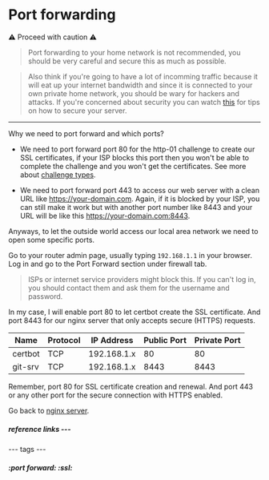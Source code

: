 # Port forwarding

⚠️ Proceed with caution ⚠️
> Port forwarding to your home network is not recommended, you should be very careful and secure this as much as possible.

> Also think if you're going to have a lot of incomming traffic because it will eat up your internet bandwidth and since it is connected to your own private home network, you should be wary for hackers and attacks. If you're concerned about security you can watch [this](https://www.youtube.com/watch?v=ZhMw53Ud2tY) for tips on how to secure your server.
---

Why we need to port forward and which ports?

- We need to port forward port 80 for the http-01 challenge to create our SSL certificates, if your ISP blocks this port then you won't be able to complete the challenge and you won't get the certificates. See more about [challenge types](https://letsencrypt.org/docs/challenge-types/#http-01-challenge).

- We need to port forward port 443 to access our web server with a clean URL like https://your-domain.com. Again, if it is blocked by your ISP, you can still make it work but with another port number like 8443 and your URL will be like this https://your-domain.com:8443. 

Anyways, to let the outside world access our local area network we need to open some specific ports.

Go to your router admin page, usually typing `192.168.1.1` in your browser. Log in and go to the Port Forward section under firewall tab.
> ISPs or internet service providers might block this. If you can't log in, you should contact them and ask them for the username and password.

In my case, I will enable port 80 to let certbot create the SSL certificate.
And port 8443 for our nginx server that only accepts secure (HTTPS) requests.

| Name    | Protocol | IP Address  | Public Port | Private Port |
|---------|----------|-------------|-------------|--------------|
| certbot | TCP      | 192.168.1.x | 80          | 80           |
| git-srv | TCP      | 192.168.1.x | 8443        | 8443         |

Remember, port 80 for SSL certificate creation and renewal. And port 443 or any other port for the secure connection with HTTPS enabled.

Go back to [nginx server](nginx-server.md).


##### reference links ---

--- tags ---
##### :port forward: :ssl:

